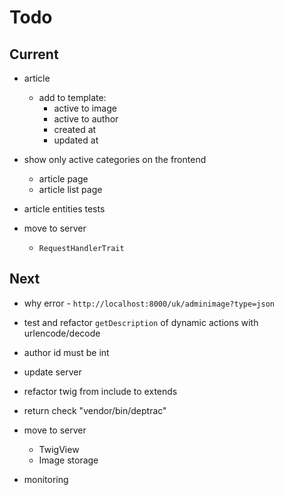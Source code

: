 # Todo

## Current

- article
  - add to template:
    - active to image
    - active to author
    - created at
    - updated at

- show only active categories on the frontend
  - article page
  - article list page

- article entities tests
- move to server
  - `RequestHandlerTrait`

## Next

- why error - `http://localhost:8000/uk/adminimage?type=json`
- test and refactor `getDescription` of dynamic actions with urlencode/decode
- author id must be int
- update server
- refactor twig from include to extends

- return check "vendor/bin/deptrac"

- move to server
  - TwigView
  - Image storage

- monitoring
